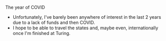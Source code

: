 The year of COVID
- Unfortunately, I've barely been anywhere of interest in the last 2 years due to a lack of funds and then COVID.  
- I hope to be able to travel the states and, maybe even, internationally once I'm finished at Turing. 

